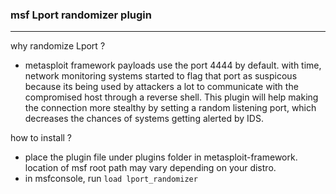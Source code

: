 ### msf Lport randomizer plugin
---

why randomize Lport ?

- metasploit framework payloads use the port 4444 by default. with time, network monitoring systems started to flag that port as suspicous because its being used by attackers a lot to communicate with the compromised host through a reverse shell. This plugin will help making the connection more stealthy by setting a random listening port, which decreases the chances of systems getting alerted by IDS.

how to install ?

- place the plugin file under plugins folder in metasploit-framework. location of msf root path may vary depending on your distro.
- in msfconsole, run ```load lport_randomizer```
